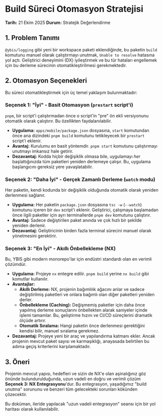 # Build Süreci Otomasyon Stratejisi

**Tarih:** 21 Ekim 2025
**Durum:** Stratejik Değerlendirme

## 1. Problem Tanımı

`@ybis/logging` gibi yeni bir workspace paketi eklendiğinde, bu paketin `build` komutunu manuel olarak çalıştırmayı unutmak, `Unable to resolve` hatasına yol açtı. Geliştirici deneyimini (DX) iyileştirmek ve bu tür hataları engellemek için bu derleme sürecinin otomatikleştirilmesi gerekmektedir.

## 2. Otomasyon Seçenekleri

Bu süreci otomatikleştirmek için üç temel yaklaşım bulunmaktadır:

### Seçenek 1: "İyi" - Basit Otomasyon (`prestart` script'i)

`pnpm`, bir script'i çalıştırmadan önce o script'in "pre" ön ekli versiyonunu otomatik olarak çalıştırır. Bu özellikten faydalanılabilir.

- **Uygulama:** `apps/mobile/package.json` dosyasına, `start` komutundan önce ana dizindeki `pnpm build` komutunu tetikleyecek bir `prestart` script'i eklenir.
- **Avantaj:** Kurulumu en basit yöntemdir. `pnpm start` komutunu çalıştırmayı unutmayı imkansız hale getirir.
- **Dezavantaj:** Kodda hiçbir değişiklik olmasa bile, uygulamayı *her* başlattığınızda tüm paketleri yeniden derlemeye çalışır. Bu, uygulama başlangıcını gereksiz yere yavaşlatabilir.

### Seçenek 2: "Daha İyi" - Gerçek Zamanlı Derleme (`watch` modu)

Her paketin, kendi kodunda bir değişiklik olduğunda otomatik olarak yeniden derlenmesi sağlanır.

- **Uygulama:** Her paketin `package.json` dosyasına `tsc -w` (`--watch`) komutunu içeren bir `dev` script'i eklenir. Geliştirici, çalışmaya başlamadan önce ilgili paketler için ayrı terminallerde `pnpm dev` komutunu çalıştırır.
- **Avantaj:** Sadece değiştirilen paket anında ve çok hızlı bir şekilde yeniden derlenir.
- **Dezavantaj:** Geliştiricinin birden fazla terminal sürecini manuel olarak yönetmesini gerektirir.

### Seçenek 3: "En İyi" - Akıllı Önbellekleme (NX)

Bu, YBIS gibi modern monorepo'lar için endüstri standardı olan en verimli çözümdür.

- **Uygulama:** Projeye `nx` entegre edilir. `pnpm build` yerine `nx build` gibi komutlar kullanılır.
- **Avantajlar:**
    - **Akıllı Derleme:** NX, projenin bağımlılık ağacını anlar ve sadece değiştirilmiş paketleri ve onlara bağımlı olan diğer paketleri yeniden derler.
    - **Önbellekleme (Caching):** Değişmemiş paketler için daha önce yapılmış derleme sonuçlarını önbellekten alarak saniyeler içinde işlemi tamamlar. Bu, geliştirme hızını ve CI/CD süreçlerini dramatik ölçüde artırır.
    - **Otomatik Sıralama:** Hangi paketin önce derlenmesi gerektiğini kendisi bilir, manuel sıralama gerekmez.
- **Dezavantaj:** Projeye yeni bir araç ve yapılandırma katmanı ekler. Ancak projenin mevcut paket sayısı ve karmaşıklığı, anayasada belirtilen bu adıma geçiş kriterlerini karşılamaktadır.

## 3. Öneri

Projenin mevcut yapısı, hedefleri ve sizin de NX'e olan aşinalığınız göz önünde bulundurulduğunda, uzun vadeli en doğru ve verimli çözüm **Seçenek 3: NX Entegrasyonu**'dur. Bu entegrasyon, yaşadığımız "build unutma" sorununu ve benzeri tüm gelecekteki sorunları kökünden çözecektir.

Bu doküman, ileride yapılacak "uzun vadeli entegrasyon" seansı için bir yol haritası olarak kullanılabilir.
